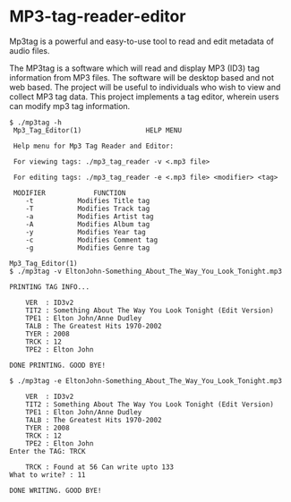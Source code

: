 # MP3-tag-reader-editor
Mp3tag is a powerful and easy-to-use tool to read and edit metadata of audio files.

The MP3tag is a software which will read and display MP3 (ID3) tag information from MP3 files. The software will be desktop based and not web based. The project will be useful to individuals who wish to view and collect MP3 tag data. This project implements a tag editor, wherein users can modify mp3 tag information.


```
$ ./mp3tag -h
 Mp3_Tag_Editor(1)                HELP MENU

 Help menu for Mp3 Tag Reader and Editor:

 For viewing tags: ./mp3_tag_reader -v <.mp3 file>

 For editing tags: ./mp3_tag_reader -e <.mp3 file> <modifier> <tag>

 MODIFIER            FUNCTION
    -t           Modifies Title tag
    -T           Modifies Track tag
    -a           Modifies Artist tag
    -A           Modifies Album tag
    -y           Modifies Year tag
    -c           Modifies Comment tag
    -g           Modifies Genre tag
                                                                         Mp3_Tag_Editor(1)
$ ./mp3tag -v EltonJohn-Something_About_The_Way_You_Look_Tonight.mp3 

PRINTING TAG INFO...

	VER  : ID3v2
	TIT2 : Something About The Way You Look Tonight (Edit Version)
	TPE1 : Elton John/Anne Dudley
	TALB : The Greatest Hits 1970-2002
	TYER : 2008
	TRCK : 12
	TPE2 : Elton John

DONE PRINTING. GOOD BYE!

$ ./mp3tag -e EltonJohn-Something_About_The_Way_You_Look_Tonight.mp3 

	VER  : ID3v2
	TIT2 : Something About The Way You Look Tonight (Edit Version)
	TPE1 : Elton John/Anne Dudley
	TALB : The Greatest Hits 1970-2002
	TYER : 2008
	TRCK : 12
	TPE2 : Elton John
Enter the TAG: TRCK

	TRCK : Found at 56 Can write upto 133
What to write? : 11

DONE WRITING. GOOD BYE!
```
